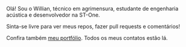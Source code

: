 Olá! Sou o Willian, técnico em agrimensura, estudante de engenharia acústica e desenvolvedor na ST-One.

Sinta-se livre para ver meus repos, fazer pull requests e comentários!

Confira também [meu portfólio](https://willdsc.pythonanywhere.com). Todos os meus contatos estão lá.
<!--
[![PostgreSQL_Python_QGIS_R](https://pimp-my-readme.webapp.io/pimp-my-readme/technology?technology=PostgreSQL_Python_QGIS_R)](https://pimp-my-readme.webapp.io)

### Hi there 👋
**willsbit/willsbit** is a ✨ _special_ ✨ repository because its `README.md` (this file) appears on your GitHub profile.

Here are some ideas to get you started:

- 🔭 I’m currently working on ...
- 🌱 I’m currently learning ...
- 👯 I’m looking to collaborate on ...
- 🤔 I’m looking for help with ...
- 💬 Ask me about ...
- 📫 How to reach me: ...
- 😄 Pronouns: ...
- ⚡ Fun fact: ...
-->
